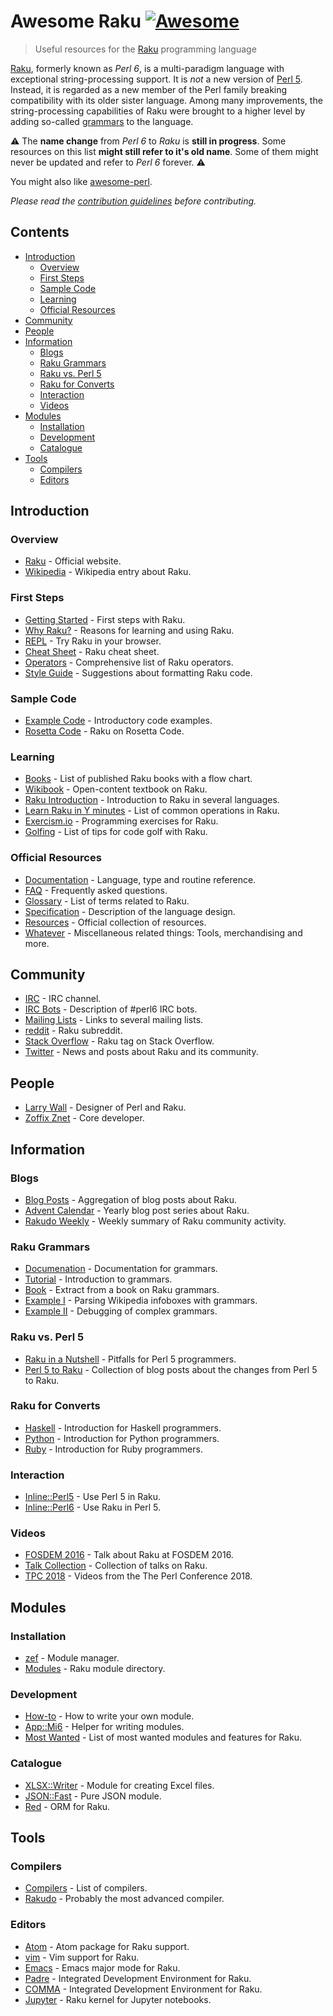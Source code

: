 <!--lint disable double-link-->

# Awesome Raku [![Awesome](https://awesome.re/badge.svg)](https://awesome.re)

> Useful resources for the [Raku](https://raku.org/) programming language

[Raku](https://en.wikipedia.org/wiki/Raku_(programming_language)), formerly known as *Perl 6*, is a multi-paradigm language with exceptional string-processing support.
It is *not* a new version of [Perl 5](https://en.wikipedia.org/wiki/Perl).
Instead, it is regarded as a new member of the Perl family breaking compatibility with its older sister language.
Among many improvements, the string-processing capabilities of Raku were brought to a higher level by adding so-called [grammars](https://docs.raku.org/language/grammar_tutorial) to the language.

:warning: The **name change** from *Perl 6* to *Raku* is **still in progress**. Some resources on this list **might still refer to it's old name**. Some of them might never be updated and refer to *Perl 6* forever. :warning:

You might also like [awesome-perl](https://github.com/hachiojipm/awesome-perl).

*Please read the [contribution guidelines](contributing.md) before contributing.*

## Contents

<!-- START doctoc generated TOC please keep comment here to allow auto update -->
<!-- DON'T EDIT THIS SECTION, INSTEAD RE-RUN doctoc TO UPDATE -->

- [Introduction](#introduction)
  - [Overview](#overview)
  - [First Steps](#first-steps)
  - [Sample Code](#sample-code)
  - [Learning](#learning)
  - [Official Resources](#official-resources)
- [Community](#community)
- [People](#people)
- [Information](#information)
  - [Blogs](#blogs)
  - [Raku Grammars](#raku-grammars)
  - [Raku vs. Perl 5](#raku-vs-perl-5)
  - [Raku for Converts](#raku-for-converts)
  - [Interaction](#interaction)
  - [Videos](#videos)
- [Modules](#modules)
  - [Installation](#installation)
  - [Development](#development)
  - [Catalogue](#catalogue)
- [Tools](#tools)
  - [Compilers](#compilers)
  - [Editors](#editors)

<!-- END doctoc generated TOC please keep comment here to allow auto update -->

## Introduction

### Overview

- [Raku](https://raku.org/) - Official website.
- [Wikipedia](https://en.wikipedia.org/wiki/Raku_(programming_language)) - Wikipedia entry about Raku.

### First Steps

- [Getting Started](https://raku.org/getting-started/) - First steps with Raku.
- [Why Raku?](https://docs.raku.org/language/faq.html#Why_should_I_learn_Raku?_What's_so_great_about_it?) - Reasons for learning and using Raku.
- [REPL](https://glot.io/new/raku) - Try Raku in your browser.
- [Cheat Sheet](https://github.com/Raku/mu/blob/master/docs/Perl6/Cheatsheet/cheatsheet.txt) - Raku cheat sheet.
- [Operators](https://www.ozonehouse.com/mark/periodic/) - Comprehensive list of Raku operators.
- [Style Guide](https://github.com/scriptkitties/perl6-style-guide) - Suggestions about formatting Raku code.

### Sample Code

- [Example Code](http://examples.perl6.org/) - Introductory code examples.
- [Rosetta Code](https://rosettacode.org/wiki/Category:Raku) - Raku on Rosetta Code.

### Learning

- [Books](https://perl6book.com/) - List of published Raku books with a flow chart.
- [Wikibook](https://en.wikibooks.org/wiki/Raku_Programming) - Open-content textbook on Raku.
- [Raku Introduction](http://perl6intro.com/) - Introduction to Raku in several languages.
- [Learn Raku in Y minutes](https://learnxinyminutes.com/docs/perl6/) - List of common operations in Raku.
- [Exercism.io](http://exercism.io/languages/perl6/about) - Programming exercises for Raku.
- [Golfing](https://github.com/AlexDaniel/6lang-golf-cheatsheet) - List of tips for code golf with Raku.

### Official Resources

- [Documentation](https://docs.raku.org/) - Language, type and routine reference.
- [FAQ](https://docs.raku.org/language/faq) - Frequently asked questions.
- [Glossary](https://docs.raku.org/language/glossary) - List of terms related to Raku.
- [Specification](https://raku.org/specification/) - Description of the language design.
- [Resources](https://raku.org/resources/) - Official collection of resources.
- [Whatever](https://raku.org/whatever/) - Miscellaneous related things: Tools, merchandising and more.

## Community

- [IRC](https://webchat.freenode.net/?channels=#perl6) - IRC channel.
- [IRC Bots](https://perl6.org/community/irc) - Description of #perl6 IRC bots.
- [Mailing Lists](https://perl6.org/community/) - Links to several mailing lists.
- [reddit](https://www.reddit.com/r/perl6/) - Raku subreddit.
- [Stack Overflow](https://stackoverflow.com/tags/perl6/info) - Raku tag on Stack Overflow.
- [Twitter](https://twitter.com/perl6org) - News and posts about Raku and its community.

## People

- [Larry Wall](https://en.wikipedia.org/wiki/Larry_Wall) - Designer of Perl and Raku.
- [Zoffix Znet](https://twitter.com/zoffix) - Core developer.

## Information

### Blogs

- [Blog Posts](http://pl6anet.org/) - Aggregation of blog posts about Raku.
- [Advent Calendar](https://perl6advent.wordpress.com/) - Yearly blog post series about Raku.
- [Rakudo Weekly](https://rakudoweekly.blog/) - Weekly summary of Raku community activity.

### Raku Grammars

- [Documenation](https://docs.raku.org/language/grammars.html) - Documentation for grammars.
- [Tutorial](https://docs.raku.org/language/grammar_tutorial) - Introduction to grammars.
- [Book](https://perl6advent.wordpress.com/2017/12/04/day-08-parsing-with-grammars-book-extract/) - Extract from a book on Raku grammars.
- [Example I](https://perl6advent.wordpress.com/2017/12/13/day13-mining-wikipedia-with-perl-6/) - Parsing Wikipedia infoboxes with grammars.
- [Example II](https://perl6advent.wordpress.com/2017/12/14/day-14-the-little-match-girl-building-and-testing-big-grammars-in-perl-6/) - Debugging of complex grammars.

### Raku vs. Perl 5

- [Raku in a Nutshell](https://docs.raku.org/language/5to6-nutshell) - Pitfalls for Perl 5 programmers.
- [Perl 5 to Raku](https://perlgeek.de/en/article/5-to-6) - Collection of blog posts about the changes from Perl 5 to Raku.

### Raku for Converts

- [Haskell](https://docs.raku.org/language/haskell-to-p6) - Introduction for Haskell programmers.
- [Python](https://docs.raku.org/language/py-nutshell) - Introduction for Python programmers.
- [Ruby](https://docs.raku.org/language/rb-nutshell) - Introduction for Ruby programmers.

### Interaction

- [Inline::Perl5](https://github.com/niner/Inline-Perl5) - Use Perl 5 in Raku.
- [Inline::Perl6](https://github.com/niner/Inline-Perl6) - Use Raku in Perl 5.

### Videos 

- [FOSDEM 2016](https://www.youtube.com/watch?v=hR9UdvxMAbo) - Talk about Raku at FOSDEM 2016.
- [Talk Collection](https://www.youtube.com/user/Perl6Now) - Collection of talks on Raku.
- [TPC 2018](https://www.youtube.com/user/yapcna) - Videos from the The Perl Conference 2018.

## Modules

### Installation

- [zef](https://github.com/ugexe/zef) - Module manager.
- [Modules](https://modules.raku.org/) - Raku module directory.

### Development

- [How-to](https://docs.raku.org/language/modules) - How to write your own module.
- [App::Mi6](https://github.com/skaji/mi6) - Helper for writing modules.
- [Most Wanted](https://github.com/Raku/raku-most-wanted) - List of most wanted modules and features for Raku.

### Catalogue

- [XLSX::Writer](https://github.com/evanmiller/XLSX-Writer) - Module for creating Excel files.
- [JSON::Fast](https://github.com/timo/json_fast) - Pure JSON module.
- [Red](https://github.com/FCO/Red) - ORM for Raku.

## Tools

### Compilers

- [Compilers](https://raku.org/compilers/) - List of compilers.
- [Rakudo](http://rakudo.org/) - Probably the most advanced compiler.

### Editors

- [Atom](https://atom.io/packages/language-perl6) - Atom package for Raku support.
- [vim](https://github.com/Raku/vim-raku) - Vim support for Raku.
- [Emacs](https://github.com/Raku/raku-mode) - Emacs major mode for Raku.
- [Padre](http://padre.perlide.org/) - Integrated Development Environment for Raku. 
- [COMMA](http://www.commaide.com/) - Integrated Development Environment for Raku.
- [Jupyter](https://github.com/bduggan/p6-jupyter-kernel) - Raku kernel for Jupyter notebooks.
